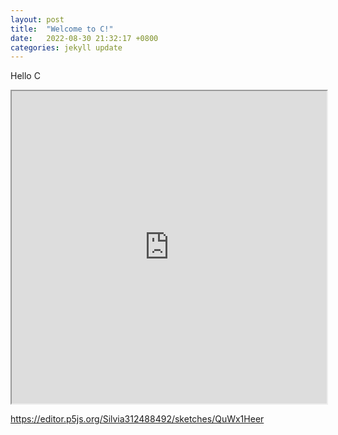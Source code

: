 ```yaml
---
layout: post
title:  "Welcome to C!"
date:   2022-08-30 21:32:17 +0800
categories: jekyll update
---
```

Hello C
<iframe src="https://editor.p5js.org/Silvia312488492/full/QuWx1Heer" width="100%" height="500"></iframe>

<https://editor.p5js.org/Silvia312488492/sketches/QuWx1Heer>

[jekyll-docs]: https://jekyllrb.com/docs/home
[jekyll-gh]:   https://github.com/jekyll/jekyll
[jekyll-talk]: https://talk.jekyllrb.com/
